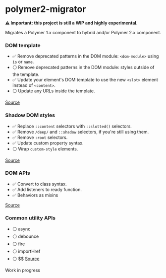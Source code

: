 # polymer2-migrator
**:warning: Important: this project is still a WIP and highly experimental.**

Migrates a Polymer 1.x component to hybrid and/or Polymer 2.x component.

### DOM template
- :white_check_mark: Remove deprecated patterns in the DOM module: `<dom-module>` using `is` or `name`.
- :white_circle: Remove deprecated patterns in the DOM module:  styles outside of the template.
- :white_check_mark: Update your element's DOM template to use the new `<slot>` element instead of `<content>`.
- :white_circle: Update any URLs inside the template.

[Source](https://www.polymer-project.org/2.0/docs/upgrade#dom-template)

### Shadow DOM styles

- :white_check_mark: Replace `::content` selectors with `::slotted()` selectors.
- :white_check_mark: Remove `/deep/` and `::shadow` selectors, if you're still using them.
- :white_check_mark: Remove `:root` selectors.
- :white_check_mark: Update custom property syntax.
- :white_circle: Wrap `custom-style` elements.

[Source](https://www.polymer-project.org/2.0/docs/upgrade#shadow-dom-styles)

### DOM APIs

- :white_check_mark: Convert to class syntax.
- :white_check_mark: Add listeners to ready function.
- :white_check_mark: Behaviors as mixins

[Source](https://www.polymer-project.org/2.0/docs/upgrade#polymer-dom-apis)


### Common utility APIs
- :white_circle: async
- :white_circle: debounce
- :white_circle: fire
- :white_circle: importHref
- :white_circle: $$
[Source](https://www.polymer-project.org/2.0/docs/upgrade#common-utility-apis)



Work in progress
